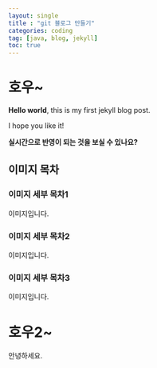 ```yaml
---
layout: single
title : "git 블로그 만들기"
categories: coding
tag: [java, blog, jekyll]
toc: true
---
```


# 호우~

**Hello world**, this is my first jekyll blog post.

I hope you like it!

**실시간으로 반영이 되는 것을 보실 수 있나요?**


## 이미지 목차

### 이미지 세부 목차1
이미지입니다.

### 이미지 세부 목차2
이미지입니다.

### 이미지 세부 목차3
이미지입니다.

# 호우2~
안녕하세요.